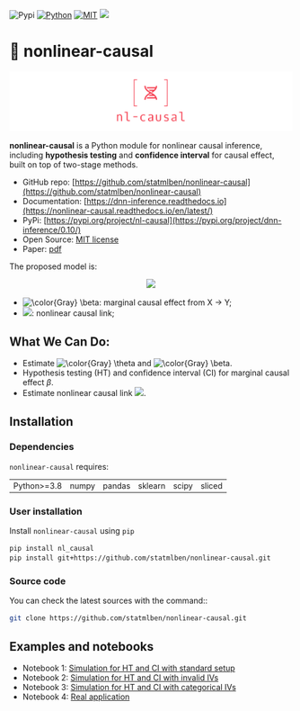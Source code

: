 ![Pypi](https://badge.fury.io/py/nl-causal.svg)
[![Python](https://img.shields.io/badge/python-3-blue.svg)](https://www.python.org/)
[![MIT](https://img.shields.io/badge/License-MIT-yellow.svg)](https://opensource.org/licenses/MIT)
<a href="https://bendai.org"><img src="https://img.shields.io/badge/Powered%20by-cuhk%40dAI-purple.svg"/></a>


<!-- [![Youtube](https://img.shields.io/badge/YouTube-Channel-red)]()
![Downloads](https://static.pepy.tech/badge/nl-causal)
![MonthDownloads](https://pepy.tech/badge/nl-causal/month)
[![Conda](https://img.shields.io/conda/vn/conda-forge/???.svg)]() -->
<!-- [![image](https://pepy.tech/badge/leafmap)](https://pepy.tech/project/leafmap) -->
<!-- [![image](https://github.com/giswqs/leafmap/workflows/build/badge.svg)](https://github.com/giswqs/leafmap/actions?query=workflow%3Abuild) -->

# 🧬 nonlinear-causal

<!-- <img style="float: left; max-width: 10%" src="./logo/logo_transparent.png"> -->

![logo](./logo/logo_cover_transparent.png)

**nonlinear-causal** is a Python module for nonlinear causal inference, including **hypothesis testing** and **confidence interval** for causal effect, built on top of two-stage methods. 

- GitHub repo: [https://github.com/statmlben/nonlinear-causal](https://github.com/statmlben/nonlinear-causal)
- Documentation: [https://dnn-inference.readthedocs.io](https://nonlinear-causal.readthedocs.io/en/latest/)
- PyPi: [https://pypi.org/project/nl-causal](https://pypi.org/project/dnn-inference/0.10/)
- Open Source: [MIT license]()
- Paper: [pdf]()


<!-- <script type="text/javascript" charset="utf-8" 
src="https://cdn.mathjax.org/mathjax/latest/MathJax.js?config=TeX-AMS-MML_HTMLorMML,
https://vincenttam.github.io/javascripts/MathJaxLocal.js"></script> -->

The proposed model is:
<p align="center">
<img src="https://latex.codecogs.com/svg.image?{\centering&space;\color{RoyalBlue}&space;\phi(x)&space;=&space;\mathbf{z}^\prime&space;\boldsymbol{\theta}&space;&plus;&space;w,&space;\quad&space;y&space;=&space;\beta&space;\phi(x)&space;&plus;&space;\mathbf{z}^\prime&space;\boldsymbol{\alpha}&space;&plus;&space;\epsilon}"" width="300">
</p>

<!-- $$
\phi(x) = \mathbf{z}^\prime \mathbf{\theta} + w, \quad y = \beta \phi(x) + \mathbf{z}^\prime \mathbf{\alpha} + \epsilon
$$ -->

- <img src="https://latex.codecogs.com/svg.image?\color{RoyalBlue}&space;\beta" title="\color{Gray} \beta" />: marginal causal effect from X -> Y;
- <img src="https://latex.codecogs.com/svg.image?\color{RoyalBlue}&space;\phi(\cdot)" tilte="\phi"/>: nonlinear causal link;

<!-- ![logo](./logo/model_black.gif) -->


## What We Can Do:
- Estimate <img src="https://latex.codecogs.com/svg.image?\color{RoyalBlue}&space;\theta" title="\color{Gray} \theta" /> and <img src="https://latex.codecogs.com/svg.image?\color{RoyalBlue}&space;\beta" title="\color{Gray} \beta" />.
- Hypothesis testing (HT) and confidence interval (CI) for marginal causal effect $\beta$.
- Estimate nonlinear causal link <img src="https://latex.codecogs.com/svg.image?\color{RoyalBlue}&space;\phi(\cdot)" tilte="\phi"/>.


## Installation

### Dependencies

`nonlinear-causal` requires:

| | | | | | |
|-|-|-|-|-|-|
| Python>=3.8 | numpy | pandas | sklearn | scipy | sliced |

### User installation

Install `nonlinear-causal` using ``pip``

```bash
pip install nl_causal
pip install git+https://github.com/statmlben/nonlinear-causal.git
```
### Source code

You can check the latest sources with the command::

```bash
git clone https://github.com/statmlben/nonlinear-causal.git
```

## Examples and notebooks

- Notebook 1: [Simulation for HT and CI with standard setup](sim_main.ipynb)
- Notebook 2: [Simulation for HT and CI with invalid IVs](sim_invalid_IVS.ipynb)
- Notebook 3: [Simulation for HT and CI with categorical IVs](sim_cate.ipynb)
- Notebook 4: [Real application]()


<!-- ## Contributor
This project was created by [Ben Dai](www.bendai.org), [Chunlin Li](https://github.com/chunlinli) and [Haoran Xue](https://xue-hr.github.io/). 
 -->
